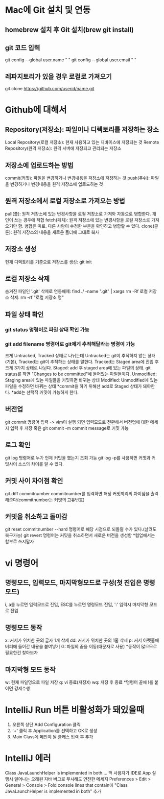 # Mac에 Git 설치 및 연동
## homebrew 설치 후 Git 설치(brew git install)
## git 코드 입력
git config --global user.name " "
git config --global user.email " "
## 레파지토리가 있을 경우 로컬로 가져오기
git clone https://github.com/userid/name.git

# Github에 대해서
## Repository(저장소): 파일이나 디렉토리를 저장하는 장소
Local Repository(로컬 저장소): 현재 사용하고 있는 디바이스에 저장되는 것
Remote Repository(원격 저장소): 원격 서버에 저장되고 관리되는 저장소
## 저장소에 업로드하는 방법
commit(커밋): 파일을 변경하거나 변경내용을 저장소에 저장하는 것
push(푸쉬): 파일을 변경하거나 변경내용을 원격 저장소에 업로드하는 것
## 원격 저장소에서 로컬 저장소로 가져오는 방법
pull(풀): 원격 저장소에 있는 변경사항을 로컬 저장소로 가져와 자동으로 병합한다. 개인이 쓰는 경우에 적합
fetch(페치): 원격 저장소에 있는 변경사항을 로컬 저장소로 가져오기만 함. 병합은 따로. 다른 사람이 수정한 부분을 확인하고 병합할 수 있다.
clone(클론): 원격 저장소의 내용을 새로운 폴더에 그대로 복사
## 저장소 생성
현재 디렉토리를 기준으로 저장소를 생성: git init
## 로컬 저장소 삭제
숨겨진 파일인 '.git' 삭제로 연동해제: find ./ -name ".git" | xargs rm -Rf
로컬 저장소 삭제: rm -rf "로컬 저장소 명"
## 파일 상태 확인
### git status 명령어로 파일 상태 확인 가능
### git add filename 명령어로 git에게 추적해달라는 명령이 가능
크게 Untracked, Tracked 상태로 나뉘는데 Untracked는 git이 추적하지 않는 상태(기본), Tracked는 git이 추적하는 상태를 말한다.
Tracked는 Staged area에 진입 후 크게 3가지 상태로 나뉜다.
Staged: add 후 staged area에 있는 파일의 상태. git status를 하면 "Changes to be committed"에 들어있는 파일들이다.
Unmodified: Staging area에 있는 파일들을 커밋하면 바뀌는 상태
Modified: Unmodified에 있는 파일을 수정하면 바뀌는 상태
*commit을 하기 위해선 add로 Staged 상태가 돼야한다.
*add는 선택적 커밋이 가능하게 한다.
## 버전업
git commit 명령어 입력 -> vim이 실행 되면 입력모드로 전환해서 버전업에 대한 메세지 입력 후 저장 혹은 git commit -m commit message로 커밋 가능
## 로그 확인
git log 명령어로 누가 언제 커밋을 했는지 조회 가능
git log -p를 사용하면 커밋과 커밋사이 소스의 차이를 알 수 있다.
## 커밋 사이 차이점 확인
git diff commitnumber commitnumber를 입력하면 해당 커밋끼리의 차이점을 출력해준다(commitnumber는 커밋의 고유번호)
## 커밋을 취소하고 돌아감
git reset commitnumber --hard 명령어로 해당 시점으로 되돌릴 수가 있다.(날려도 복구가능)
git revert 명령어는 커밋을 취소하면서 새로운 버전을 생성함
*협업에서는 함부로 쓰지말자


# vi 명령어
## 명령모드, 입력모드, 마지막형모드로 구성(첫 진입은 명령모드)
i, a를 누르면 입력모드로 진입, ESC를 누르면 명령모드 진입, ':' 입력시 마지막형 모드로 진입
## 명령모드 동작
x: 커서가 위치한 곳의 글자 1개 삭제
dd: 커서가 위치한 곳의 1줄 삭제
p: 커서 아랫줄에 버퍼에 들어간 내용을 붙여넣기
G: 파일의 끝을 이동(대문자로 사용)
*동작이 많으므로 필요한건 찾아보자
## 마지막형 모드 동작
w: 현재 파일명으로 파일 저장
q: vi 종료(저장X)
wq: 저장 후 종료
*명령어 끝에 !를 붙이면 강제수행

# IntelliJ Run 버튼 비활성화가 돼있을때
1. 오른쪽 상단 Add Configuration 클릭
2. '+' 클릭 후 Application를 선택하고 OK로 생성
3. Main Class에 메인이 될 클래스 입력 후 추가

# IntelliJ 에러
Class JavaLaunchHelper is implemented in both ... 
맥 사용자가 IDE로 App 실행시 일어나는 오래된 자바 버그로 무시해도 안전한 메세지
Preferences > Edit > General > Console > Fold console lines that contain에 "Class JavaLaunchHelper is implemented in both" 추가
